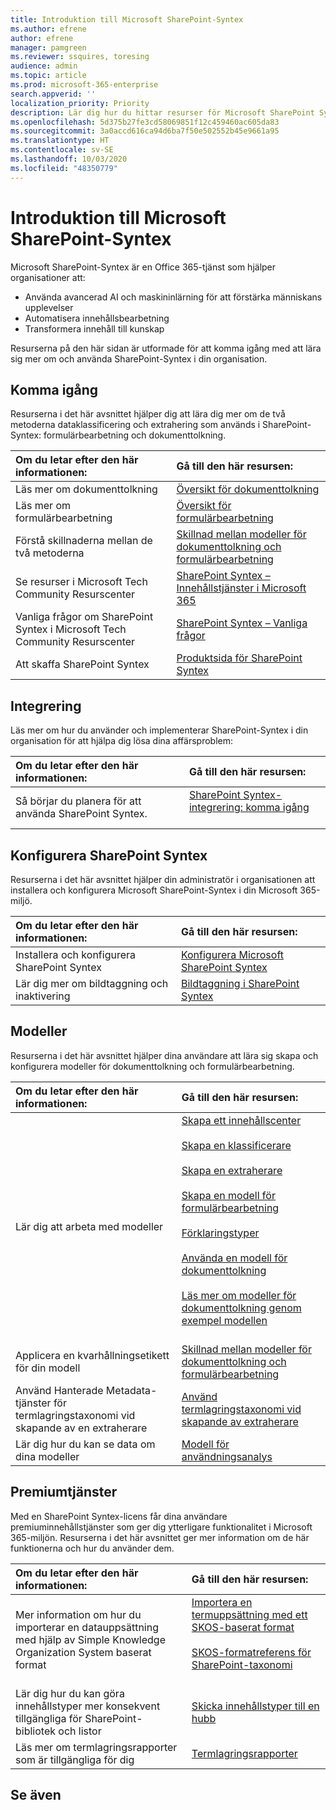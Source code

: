 ```yaml
---
title: Introduktion till Microsoft SharePoint-Syntex
ms.author: efrene
author: efrene
manager: pamgreen
ms.reviewer: ssquires, toresing
audience: admin
ms.topic: article
ms.prod: microsoft-365-enterprise
search.appverid: ''
localization_priority: Priority
description: Lär dig hur du hittar resurser för Microsoft SharePoint Syntex.
ms.openlocfilehash: 5d375b27fe3cd58069851f12c459460ac605da83
ms.sourcegitcommit: 3a0accd616ca94d6ba7f50e502552b45e9661a95
ms.translationtype: HT
ms.contentlocale: sv-SE
ms.lasthandoff: 10/03/2020
ms.locfileid: "48350779"
---
```

# <a name="introduction-to-microsoft-sharepoint-syntex"></a>Introduktion till Microsoft SharePoint-Syntex

Microsoft SharePoint-Syntex är en Office 365-tjänst som hjälper organisationer att:

- Använda avancerad AI och maskininlärning för att förstärka människans upplevelser
- Automatisera innehållsbearbetning
- Transformera innehåll till kunskap

Resurserna på den här sidan är utformade för att komma igång med att lära sig mer om och använda SharePoint-Syntex i din organisation.

## <a name="get-started"></a>Komma igång

Resurserna i det här avsnittet hjälper dig att lära dig mer om de två metoderna dataklassificering och extrahering som används i SharePoint-Syntex: formulärbearbetning och dokumenttolkning.

| Om du letar efter den här informationen: | Gå till den här resursen: |
|:-----|:-----|
|Läs mer om dokumenttolkning|[Översikt för dokumenttolkning](https://docs.microsoft.com/microsoft-365/contentunderstanding/document-understanding-overview)|
|Läs mer om formulärbearbetning|[Översikt för formulärbearbetning](https://docs.microsoft.com/microsoft-365/contentunderstanding/form-processing-overview)|
|Förstå skillnaderna mellan de två metoderna|[Skillnad mellan modeller för dokumenttolkning och formulärbearbetning](https://docs.microsoft.com/microsoft-365/contentunderstanding/difference-between-document-understanding-and-form-processing-model)|
|Se resurser i Microsoft Tech Community Resurscenter|[SharePoint Syntex – Innehållstjänster i Microsoft 365](https://resources.techcommunity.microsoft.com/sharepoint-syntex/)|
|Vanliga frågor om SharePoint Syntex i Microsoft Tech Community Resurscenter |[SharePoint Syntex – Vanliga frågor](https://resources.techcommunity.microsoft.com/project-cortex-microsoft-365/faq/)|
|Att skaffa SharePoint Syntex |[Produktsida för SharePoint Syntex](https://www.microsoft.com/microsoft-365/enterprise/sharepoint-syntex)|

## <a name="adoption"></a>Integrering

Läs mer om hur du använder och implementerar SharePoint-Syntex i din organisation för att hjälpa dig lösa dina affärsproblem: 

| Om du letar efter den här informationen: | Gå till den här resursen: |
|:-----|:-----|
|Så börjar du planera för att använda SharePoint Syntex. |[SharePoint Syntex-integrering: komma igång](https://docs.microsoft.com/microsoft-365/contentunderstanding/adoption-getstarted)<br><br>|  

## <a name="set-up-sharepoint-syntex"></a>Konfigurera SharePoint Syntex

Resurserna i det här avsnittet hjälper din administratör i organisationen att installera och konfigurera Microsoft SharePoint-Syntex i din Microsoft 365-miljö.

| Om du letar efter den här informationen: | Gå till den här resursen: |
|:-----|:-----|
|Installera och konfigurera SharePoint Syntex|[Konfigurera Microsoft SharePoint Syntex](https://docs.microsoft.com/microsoft-365/contentunderstanding/set-up-content-understanding)|
|Lär dig mer om bildtaggning och inaktivering|[Bildtaggning i SharePoint Syntex](https://docs.microsoft.com/microsoft-365/contentunderstanding/image-tagging)|

## <a name="models"></a>Modeller

Resurserna i det här avsnittet hjälper dina användare att lära sig skapa och konfigurera modeller för dokumenttolkning och formulärbearbetning.

| Om du letar efter den här informationen: | Gå till den här resursen: |
|:-----|:-----|
|Lär dig att arbeta med modeller|[Skapa ett innehållscenter](https://docs.microsoft.com/microsoft-365/contentunderstanding/create-a-content-center)<br><br>[Skapa en klassificerare](https://docs.microsoft.com/microsoft-365/contentunderstanding/create-a-classifier)<br><br>[Skapa en extraherare](https://docs.microsoft.com/microsoft-365/contentunderstanding/create-an-extractor)<br><br>[Skapa en modell för formulärbearbetning](https://docs.microsoft.com/microsoft-365/contentunderstanding/create-a-form-processing-model)<br><br>[Förklaringstyper](https://docs.microsoft.com/microsoft-365/contentunderstanding/form-processing-overview)<br><br>[Använda en modell för dokumenttolkning](https://docs.microsoft.com/microsoft-365/contentunderstanding/apply-a-model)<br><br>[Läs mer om modeller för dokumenttolkning genom exempel modellen](https://docs.microsoft.com/microsoft-365/contentunderstanding/learn-about-document-understanding-models-through-the-sample-model)<br><br>|
|Applicera en kvarhållningsetikett för din modell|[Skillnad mellan modeller för dokumenttolkning och formulärbearbetning](https://docs.microsoft.com/microsoft-365/contentunderstanding/difference-between-document-understanding-and-form-processing-model)|
|Använd Hanterade Metadata-tjänster för termlagringstaxonomi vid skapande av en extraherare|[Använd termlagringstaxonomi vid skapande av extraherare](https://docs.microsoft.com/microsoft-365/contentunderstanding/leverage-term-store-taxonomy)|
|Lär dig hur du kan se data om dina modeller|[Modell för användningsanalys](https://docs.microsoft.com/microsoft-365/contentunderstanding/model-usage-analytics)|

## <a name="premium-services"></a>Premiumtjänster

Med en SharePoint Syntex-licens får dina användare premiuminnehållstjänster som ger dig ytterligare funktionalitet i Microsoft 365-miljön. Resurserna i det här avsnittet ger mer information om de här funktionerna och hur du använder dem.

| Om du letar efter den här informationen: | Gå till den här resursen: |
|:-----|:-----|
|Mer information om hur du importerar en datauppsättning med hjälp av Simple Knowledge Organization System baserat format|[Importera en termuppsättning med ett SKOS-baserat format](https://docs.microsoft.com/microsoft-365/contentunderstanding/import-term-set-skos)<br><br>[SKOS-formatreferens för SharePoint-taxonomi](https://docs.microsoft.com/microsoft-365/contentunderstanding/skos-format-reference)<br><br>|
|Lär dig hur du kan göra innehållstyper mer konsekvent tillgängliga för SharePoint-bibliotek och listor|[Skicka innehållstyper till en hubb](https://docs.microsoft.com/microsoft-365/contentunderstanding/push-content-type-to-hub)|
|Läs mer om termlagringsrapporter som är tillgängliga för dig|[Termlagringsrapporter ](https://docs.microsoft.com/microsoft-365/contentunderstanding/term-store-analytics)|

## <a name="see-also"></a>Se även
